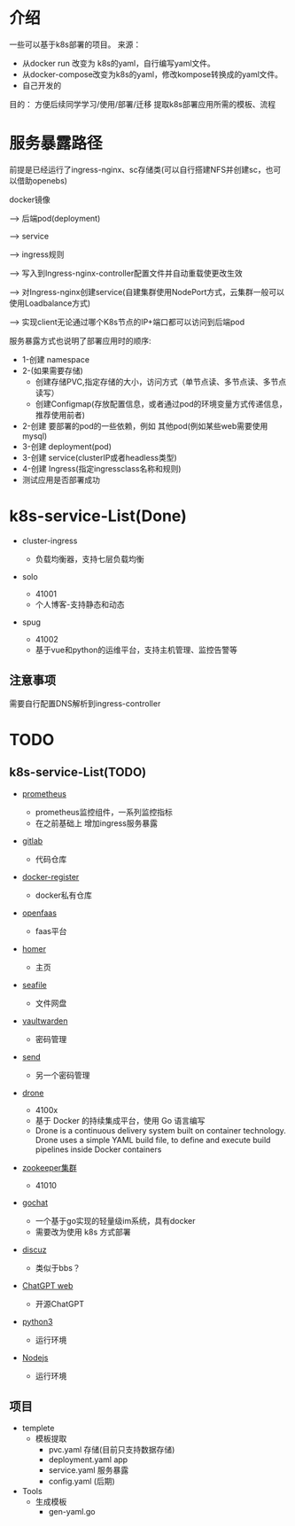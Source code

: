 # 介绍
一些可以基于k8s部署的项目。
来源：
- 从docker run 改变为 k8s的yaml，自行编写yaml文件。
- 从docker-compose改变为k8s的yaml，修改kompose转换成的yaml文件。
- 自己开发的

目的：
  方便后续同学学习/使用/部署/迁移
  提取k8s部署应用所需的模板、流程
  
# 服务暴露路径
前提是已经运行了ingress-nginx、sc存储类(可以自行搭建NFS并创建sc，也可以借助openebs)

docker镜像

--> 后端pod(deployment)

--> service 

--> ingress规则 

--> 写入到Ingress-nginx-controller配置文件并自动重载使更改生效 

--> 对Ingress-nginx创建service(自建集群使用NodePort方式，云集群一般可以使用Loadbalance方式)

--> 实现client无论通过哪个K8s节点的IP+端口都可以访问到后端pod

服务暴露方式也说明了部署应用时的顺序:
- 1-创建 namespace
- 2-(如果需要存储) 
  - 创建存储PVC,指定存储的大小，访问方式（单节点读、多节点读、多节点读写）
  - 创建Configmap(存放配置信息，或者通过pod的环境变量方式传递信息，推荐使用前者)
- 2-创建 要部署的pod的一些依赖，例如 其他pod(例如某些web需要使用mysql)
- 3-创建 deployment(pod)  
- 3-创建 service(clusterIP或者headless类型)
- 4-创建 Ingress(指定ingressclass名称和规则)
- 测试应用是否部署成功

# k8s-service-List(Done)

- cluster-ingress
  - 负载均衡器，支持七层负载均衡

- solo
  -  41001
  - 个人博客-支持静态和动态
- spug
  -  41002
  - 基于vue和python的运维平台，支持主机管理、监控告警等

## 注意事项
需要自行配置DNS解析到ingress-controller

# TODO
## k8s-service-List(TODO)
- [prometheus](#)
  - prometheus监控组件，一系列监控指标 
  - 在之前基础上 增加ingress服务暴露

- [gitlab](#)
  - 代码仓库

- [docker-register](#)
  - docker私有仓库

- [openfaas](#)
  - faas平台

- [homer](#)
  - 主页

- [seafile](#)
  - 文件网盘

- [vaultwarden](#)
  - 密码管理

- [send](#)
  - 另一个密码管理

- [drone](https://github.com/drone/drone)
  - 4100x
  - 基于 Docker 的持续集成平台，使用 Go 语言编写
  - Drone is a continuous delivery system built on container technology. Drone uses a simple YAML build file, to define and execute build pipelines inside Docker containers

- [zookeeper集群](https://www.jianshu.com/p/e0f9bfa6a998)
  - 41010

- [gochat](https://github.com/LockGit/gochat)
  - 一个基于go实现的轻量级im系统，具有docker
  - 需要改为使用 k8s 方式部署

- [discuz](https://zhuanlan.zhihu.com/p/398073277)
  - 类似于bbs？

- [ChatGPT web](#)
  - 开源ChatGPT

- [python3](#)
  - 运行环境
  
- [Nodejs](#)
  - 运行环境

## 项目
- templete
  - 模板提取
    - pvc.yaml     存储(目前只支持数据存储)
    - deployment.yaml   app
    - service.yaml   服务暴露
    - config.yaml (后期)
- Tools
  - 生成模板
    - gen-yaml.go
